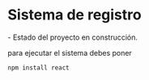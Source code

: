 <h1>Sistema de registro</h1>
- Estado del proyecto en construcción.

para ejecutar el sistema debes poner

```npm install react ```
